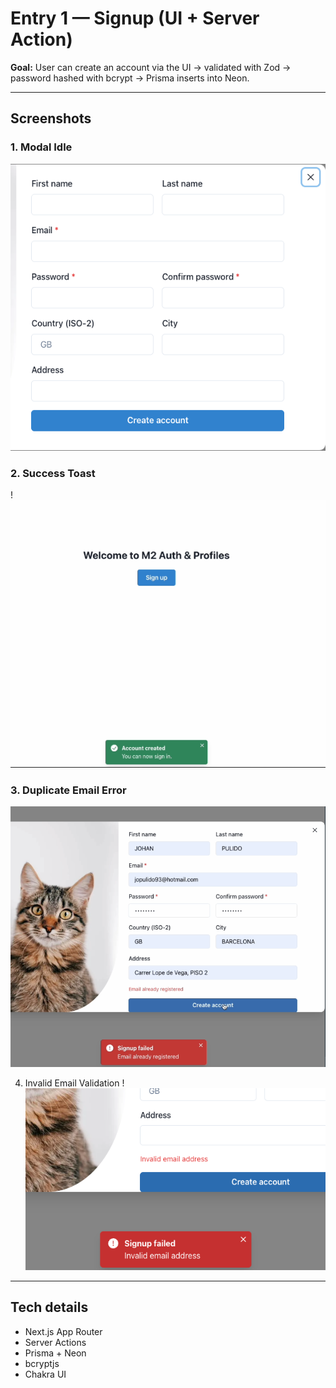 # Entry 1 — Signup (UI + Server Action)

**Goal:** User can create an account via the UI → validated with Zod → password hashed with bcrypt → Prisma inserts into Neon.

---

## Screenshots

### 1. Modal Idle
![Modal idle](./screenshots/signup/01-modal-idle.png)

### 2. Success Toast
!![Invalid email](./screenshots/signup/04-success-toast.png)


### 3. Duplicate Email Error
![Duplicate email](./screenshots/signup/03-duplicate-email.png)

4. Invalid Email Validation
!![Invalid email](./screenshots/signup/02-validation-required.png)





---

## Tech details
- Next.js App Router
- Server Actions
- Prisma + Neon
- bcryptjs
- Chakra UI

